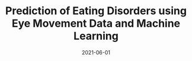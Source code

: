 ---
title: "Prediction of Eating Disorders using Eye Movement Data and Machine Learning"
collection: publications
permalink: /publication/2021-06-paper-3
date: 2021-06-01
venue: 'Senior Thesis'
paperurl: 'http://academicpages.github.io/files/paper3.pdf'
---